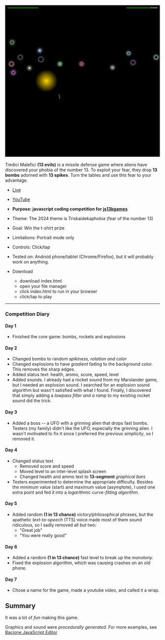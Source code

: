 [![Play](README.JPG)](https://bacionejs.github.io/tredicimalefici)

Tredici Malefici **(13 evils)** is a missile defense game where aliens have discovered your phobia of the number 13. To exploit your fear, they drop **13 bombs** adorned with **13 spikes**. Turn the tables and use this fear to your advantage.

- [Live](https://bacionejs.github.io/tredicimalefici)
- [YouTube](http://www.youtube.com/@bacionejs)

- **Purpose: javascript coding competition for [js13kgames](https://js13kgames.com)**
- Theme: The 2024 theme is Triskaidekaphobia (fear of the number 13)
- Goal: Win the t-shirt prize
- Limitations: Portrait mode only
- Controls: Click/tap
- Tested on: Android phone/tablet (Chrome/Firefox), but it will probably work on anything.

- Download  
  - download index.html
  - open your file manager
  - click index.html to run in your browser
  - click/tap to play

---

### Competition Diary

#### Day 1
- Finished the core game: bombs, rockets and explosions

#### Day 2
- Changed bombs to random *spikiness, rotation and color*
- Changed explosions to have *gradient* fading to the background color. This removes the sharp edges.
- Added status text: health, ammo, score, speed, level
- Added sounds. I already had a rocket sound from my Marslander game, but I needed an explosion sound. I searched for an explosion sound algorithm but wasn't satisfied with what I found. Finally, I discovered that simply adding a *lowpass filter and a ramp* to my existing rocket sound did the trick.

#### Day 3
- Added a boss -- a UFO with a grinning alien that drops fast bombs. Testers (my family) didn't like the UFO, especially the grinning alien. I wasn't motivated to fix it since I preferred the previous *simplicity*, so I removed it.

#### Day 4
- Changed status text
  - Removed score and speed
  - Moved level to an inter-level splash screen
  - Changed health and ammo text to **13-segment** *graphical bars*
- Testers experimented to determine the appropriate difficulty. Besides the minimum value (start) and maximum value (asymptote), I used one extra point and fed it into a *logarithmic curve-fitting algorithm*.

#### Day 5
- Added random **(1 in 13 chance)** victory/philosophical phrases, but the apathetic *text-to-speech* (TTS) voice made most of them sound ridiculous, so I sadly removed all but two:
  - "Great job"
  - "You were really good"

#### Day 6
- Added a random **(1 in 13 chance)** fast level to break up the *monotony*.
- Fixed the explosion algorithm, which was causing crashes on an old phone.

#### Day 7
- Chose a name for the game, made a youtube *video*, and called it a wrap.

## Summary
It was a lot of *fun* making this game.

Graphics and sound were *procedurally generated*. For more examples, see [Bacione JavaScript Editor](https://github.com/bacionejs/editor)

